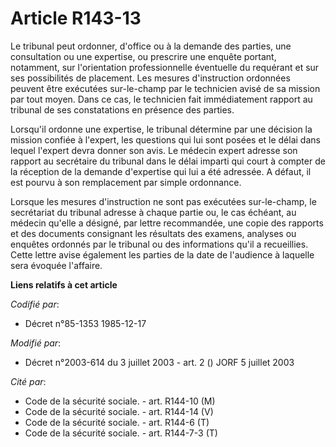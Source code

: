 # Article R143-13

Le tribunal peut ordonner, d'office ou à la demande des parties, une consultation ou une expertise, ou prescrire une enquête
portant, notamment, sur l'orientation professionnelle éventuelle du requérant et sur ses possibilités de placement. Les
mesures d'instruction ordonnées peuvent être exécutées sur-le-champ par le technicien avisé de sa mission par tout moyen.
Dans ce cas, le technicien fait immédiatement rapport au tribunal de ses constatations en présence des parties.

Lorsqu'il ordonne une expertise, le tribunal détermine par une décision la mission confiée à l'expert, les questions qui lui
sont posées et le délai dans lequel l'expert devra donner son avis. Le médecin expert adresse son rapport au secrétaire du
tribunal dans le délai imparti qui court à compter de la réception de la demande d'expertise qui lui a été adressée. A
défaut, il est pourvu à son remplacement par simple ordonnance.

Lorsque les mesures d'instruction ne sont pas exécutées sur-le-champ, le secrétariat du tribunal adresse à chaque partie ou,
le cas échéant, au médecin qu'elle a désigné, par lettre recommandée, une copie des rapports et des documents consignant les
résultats des examens, analyses ou enquêtes ordonnés par le tribunal ou des informations qu'il a recueillies. Cette lettre
avise également les parties de la date de l'audience à laquelle sera évoquée l'affaire.

**Liens relatifs à cet article**

_Codifié par_:

  - Décret n°85-1353 1985-12-17

_Modifié par_:

  - Décret n°2003-614 du 3 juillet 2003 - art. 2 () JORF 5 juillet 2003

_Cité par_:

  - Code de la sécurité sociale. - art. R144-10 (M)
  - Code de la sécurité sociale. - art. R144-14 (V)
  - Code de la sécurité sociale. - art. R144-6 (T)
  - Code de la sécurité sociale. - art. R144-7-3 (T)

